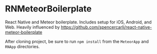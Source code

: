 # RNMeteorBoilerplate
React Native and Meteor boilerplate. Includes setup for iOS, Android, and Web. Heavily influenced by https://github.com/spencercarli/react-native-meteor-boilerplate

After cloning project, be sure to run `npm install` from the `MeteorApp` and `RNApp` directories.

